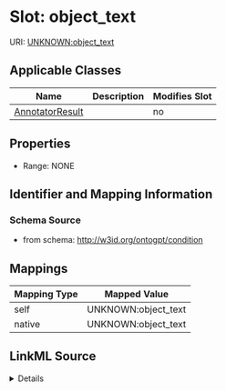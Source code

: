 

# Slot: object_text

URI: [UNKNOWN:object_text](UNKNOWN:object_text)



<!-- no inheritance hierarchy -->





## Applicable Classes

| Name | Description | Modifies Slot |
| --- | --- | --- |
| [AnnotatorResult](AnnotatorResult.md) |  |  no  |







## Properties

* Range: NONE





## Identifier and Mapping Information







### Schema Source


* from schema: http://w3id.org/ontogpt/condition




## Mappings

| Mapping Type | Mapped Value |
| ---  | ---  |
| self | UNKNOWN:object_text |
| native | UNKNOWN:object_text |




## LinkML Source

<details>
```yaml
name: object_text
from_schema: http://w3id.org/ontogpt/condition
rank: 1000
alias: object_text
owner: AnnotatorResult
domain_of:
- AnnotatorResult

```
</details>